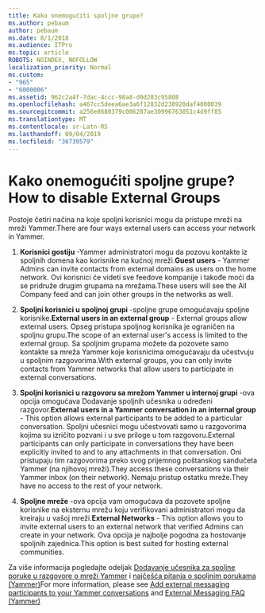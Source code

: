 ```yaml
---
title: Kako onemogućiti spoljne grupe?
ms.author: pebaum
author: pebaum
ms.date: 8/1/2018
ms.audience: ITPro
ms.topic: article
ROBOTS: NOINDEX, NOFOLLOW
localization_priority: Normal
ms.custom:
- "965"
- "6000006"
ms.assetid: 962c2a4f-7dac-4ccc-98a8-d0d283c95808
ms.openlocfilehash: a467cc5deea6ae3a6f12832d238928daf4800039
ms.sourcegitcommit: a256e8680379c006287ae30996763051c4d9ff85
ms.translationtype: MT
ms.contentlocale: sr-Latn-RS
ms.lasthandoff: 09/04/2019
ms.locfileid: "36739579"
---
```

# <a name="how-to-disable-external-groups"></a><span data-ttu-id="97f2f-102">Kako onemogućiti spoljne grupe?</span><span class="sxs-lookup"><span data-stu-id="97f2f-102">How to disable External Groups</span></span>

<span data-ttu-id="97f2f-103">Postoje četiri načina na koje spoljni korisnici mogu da pristupe mreži na mreži Yammer.</span><span class="sxs-lookup"><span data-stu-id="97f2f-103">There are four ways external users can access your network in Yammer.</span></span>
  
1. <span data-ttu-id="97f2f-104">**Korisnici gostiju** -Yammer administratori mogu da pozovu kontakte iz spoljnih domena kao korisnike na kućnoj mreži.</span><span class="sxs-lookup"><span data-stu-id="97f2f-104">**Guest users** - Yammer Admins can invite contacts from external domains as users on the home network.</span></span> <span data-ttu-id="97f2f-105">Ovi korisnici će videti sve feedove kompanije i takođe moći da se pridruže drugim grupama na mrežama.</span><span class="sxs-lookup"><span data-stu-id="97f2f-105">These users will see the All Company feed and can join other groups in the networks as well.</span></span>

2. <span data-ttu-id="97f2f-106">**Spoljni korisnici u spoljnoj grupi** -spoljne grupe omogućavaju spoljne korisnike.</span><span class="sxs-lookup"><span data-stu-id="97f2f-106">**External users in an external group** - External groups allow external users.</span></span> <span data-ttu-id="97f2f-107">Opseg pristupa spoljnog korisnika je ograničen na spoljnu grupu.</span><span class="sxs-lookup"><span data-stu-id="97f2f-107">The scope of an external user's access is limited to the external group.</span></span> <span data-ttu-id="97f2f-108">Sa spoljnim grupama možete da pozovete samo kontakte sa mreža Yammer koje korisnicima omogućavaju da učestvuju u spoljnim razgovorima.</span><span class="sxs-lookup"><span data-stu-id="97f2f-108">With external groups, you can only invite contacts from Yammer networks that allow users to participate in external conversations.</span></span>

3. <span data-ttu-id="97f2f-109">**Spoljni korisnici u razgovoru sa mrežom Yammer u internoj grupi** -ova opcija omogućava Dodavanje spoljnih učesnika u određeni razgovor.</span><span class="sxs-lookup"><span data-stu-id="97f2f-109">**External users in a Yammer conversation in an internal group** - This option allows external participants to be added to a particular conversation.</span></span> <span data-ttu-id="97f2f-110">Spoljni učesnici mogu učestvovati samo u razgovorima kojima su izričito pozvani i u sve priloge u tom razgovoru.</span><span class="sxs-lookup"><span data-stu-id="97f2f-110">External participants can only participate in conversations they have been explicitly invited to and to any attachments in that conversation.</span></span> <span data-ttu-id="97f2f-111">Oni pristupaju tim razgovorima preko svog prijemnog poštanskog sandučeta Yammer (na njihovoj mreži).</span><span class="sxs-lookup"><span data-stu-id="97f2f-111">They access these conversations via their Yammer inbox (on their network).</span></span> <span data-ttu-id="97f2f-112">Nemaju pristup ostatku mreže.</span><span class="sxs-lookup"><span data-stu-id="97f2f-112">They have no access to the rest of your network.</span></span>

4. <span data-ttu-id="97f2f-113">**Spoljne mreže** -ova opcija vam omogućava da pozovete spoljne korisnike na eksternu mrežu koju verifikovani administratori mogu da kreiraju u vašoj mreži.</span><span class="sxs-lookup"><span data-stu-id="97f2f-113">**External Networks** - This option allows you to invite external users to an external network that verified Admins can create in your network.</span></span> <span data-ttu-id="97f2f-114">Ova opcija je najbolje pogodna za hostovanje spoljnih zajednica.</span><span class="sxs-lookup"><span data-stu-id="97f2f-114">This option is best suited for hosting external communities.</span></span>

<span data-ttu-id="97f2f-115">Za više informacija pogledajte odeljak [Dodavanje učesnika za spoljne poruke u razgovore o mreži Yammer](https://docs.microsoft.com/yammer/work-with-external-users/add-external-participants) i [najčešća pitanja o spoljnim porukama (Yammer)](https://docs.microsoft.com/yammer/work-with-external-users/external-messaging-faq)</span><span class="sxs-lookup"><span data-stu-id="97f2f-115">For more information, please see [Add external messaging participants to your Yammer conversations](https://docs.microsoft.com/yammer/work-with-external-users/add-external-participants) and [External Messaging FAQ (Yammer)](https://docs.microsoft.com/yammer/work-with-external-users/external-messaging-faq)</span></span>
  